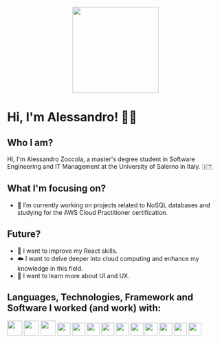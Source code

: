 <p align="center">
     <img width="200" src="https://user-images.githubusercontent.com/105174739/216101048-e65d20a7-e71b-43c3-a5c7-8f55472af91d.png">
</p>

# Hi, I'm Alessandro! 👋🏼

## Who I am?
Hi, I'm Alessandro Zoccola, a master's degree student in Software Engineering and IT Management at the University of Salerno in Italy. 🇮🇹


## What I'm focusing on?
- 🔭 I’m currently working on projects related to NoSQL databases and studying for the AWS Cloud Practitioner certification.

## Future?
- 🌱 I want to improve my React skills.
- ☁️ I want to delve deeper into cloud computing and enhance my knowledge in this field.
- 🎨 I want to learn more about UI and UX.

## Languages, Technologies, Framework and Software I worked (and work) with:
<p float="left">
<img src="https://upload.wikimedia.org/wikipedia/commons/thumb/6/61/HTML5_logo_and_wordmark.svg/1024px-HTML5_logo_and_wordmark.svg.png" height="35">
<img src="https://upload.wikimedia.org/wikipedia/commons/thumb/d/d5/CSS3_logo_and_wordmark.svg/1200px-CSS3_logo_and_wordmark.svg.png" height="35">
<img src="https://upload.wikimedia.org/wikipedia/commons/thumb/d/d4/Javascript-shield.svg/726px-Javascript-shield.svg.png" height="35">
<img src="https://www.geekandjob.com/uploads/wiki/9c5c5609505f745111ebfd93454e437a.png" height="30">
<img src="https://upload.wikimedia.org/wikipedia/commons/thumb/a/a7/React-icon.svg/1200px-React-icon.svg.png" height="30">
<img src="https://upload.wikimedia.org/wikipedia/commons/thumb/b/b2/Bootstrap_logo.svg/1200px-Bootstrap_logo.svg.png" height="30">

<img src="https://upload.wikimedia.org/wikipedia/commons/thumb/1/18/C_Programming_Language.svg/1200px-C_Programming_Language.svg.png" height="30">

<img src="https://www.geekandjob.com/uploads/wiki/f03eab0e2926595f84d8e8903a2c08adcd62320e.png" height="30">
<img src="https://img.icons8.com/color/480/spring-logo.png" height="30">
<img src="https://upload.wikimedia.org/wikipedia/commons/thumb/2/27/PHP-logo.svg/260px-PHP-logo.svg.png" height="30">
<img src="https://blog.waltersanti.info/wp-content/uploads/2015/08/1280px-MySQL.svg_.png" height="30">
<img src="https://2.bp.blogspot.com/-tzm1twY_ENM/XlCRuI0ZkRI/AAAAAAAAOso/BmNOUANXWxwc5vwslNw3WpjrDlgs9PuwQCLcBGAsYHQ/s1600/pasted%2Bimage%2B0.png" height="30">
<img src="https://upload.wikimedia.org/wikipedia/commons/3/33/Figma-logo.svg" height="30">

</p>
